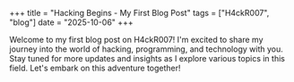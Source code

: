 +++
title = "Hacking Begins - My First Blog Post"
tags = ["H4ckR007", "blog"]
date = "2025-10-06"
+++

Welcome to my first blog post on H4ckR007! I'm excited to share my journey into the world of hacking, programming, and technology with you. Stay tuned for more updates and insights as I explore various topics in this field. Let's embark on this adventure together!
